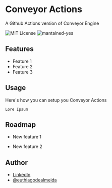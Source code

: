 
# Conveyor Actions

A Github Actions version of Conveyor Engine

![MIT License](https://img.shields.io/badge/License-MIT-green.svg)
![mantained-yes](https://img.shields.io/badge/mantained-yes-green.svg) 



## Features

- Feature 1
- Feature 2
- Feature 3


## Usage
Here's how you can setup you Conveyor Actions

```actions
Lore Ipsum
```


## Roadmap

- New feature 1

- New feature 2


## Author
- [LinkedIn](www.linkedin.com/in/euthiagodealmeida)
- [@euthiagodealmeida](https://www.github.com/euthiagodealmeida)


